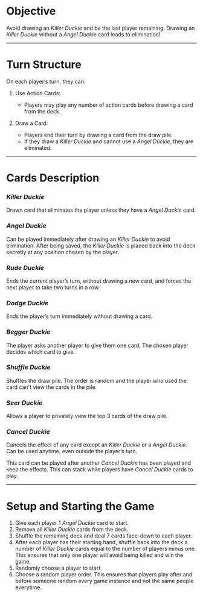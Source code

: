 # Objective
Avoid drawing an *Killer Duckie* and be the last player remaining. Drawing an *Killer Duckie* without a *Angel Duckie* card leads to elimination!

---

# Turn Structure

On each player’s turn, they can:

1. Use Action Cards:
   - Players may play any number of action cards before drawing a card from the deck.
   
2. Draw a Card:
   - Players end their turn by drawing a card from the draw pile.
   - If they draw a *Killer Duckie* and cannot use a *Angel Duckie*, they are eliminated.

---

# Cards Description

### *Killer Duckie*

Drawn card that eliminates the player unless they have a *Angel Duckie* card.

### *Angel Duckie*

Can be played immediately after drawing an *Killer Duckie* to avoid elimination. After being saved, the *Killer Duckie* is placed back into the deck secretly at any position chosen by the player.

### *Rude Duckie*

Ends the current player’s turn, without drawing a new card, and forces the next player to take two turns in a row.

### *Dodge Duckie*

Ends the player’s turn immediately without drawing a card.

### *Begger Duckie*

The player asks another player to give them one card. The chosen player decides which card to give.

### *Shuffle Duckie*

Shuffles the draw pile. The order is random and the player who used the card can't view the cards in the pile.

### *Seer Duckie*

Allows a player to privately view the top 3 cards of the draw pile.

### *Cancel Duckie*

Cancels the effect of any card except an *Killer Duckie* or a *Angel Duckie*. Can be used anytime, even outside the player’s turn.

This card can be played after another *Cancel Duckie* has been played and keep the effects. This can stack while players have *Cancel Duckie* cards to play.

---

# Setup and Starting the Game

1. Give each player 1 *Angel Duckie* card to start.
2. Remove all *Killer Duckie* cards from the deck.
3. Shuffle the remaining deck and deal 7 cards face-down to each player.
4. After each player has their starting hand, shuffle back into the deck a number of *Killer Duckie* cards equal to the number of players minus one. This ensures that only one player will avoid being killed and win the game.
5. Randomly choose a player to start.
6. Choose a random player order. This ensures that players play after and before someone random every game instance and not the same people everytime.
